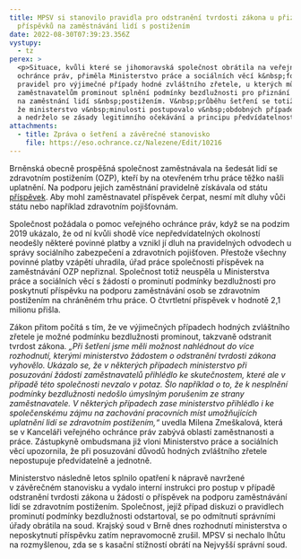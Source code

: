 ```yaml
---
title: MPSV si stanovilo pravidla pro odstranění tvrdosti zákona u přiznávání
  příspěvků na zaměstnávání lidí s postižením
date: 2022-08-30T07:39:23.356Z
vystupy:
  - tz
perex: >
  <p>Situace, kvůli které se jihomoravská společnost obrátila na veřejného
  ochránce práv, přiměla Ministerstvo práce a sociálních věcí k&nbsp;formulaci
  pravidel pro výjimečné případy hodné zvláštního zřetele, u kterých může MPSV
  zaměstnavatelům prominout splnění podmínky bezdlužnosti pro přiznání příspěvků
  na zaměstnání lidí s&nbsp;postižením. V&nbsp;průběhu šetření se totiž ukázalo,
  že ministerstvo v&nbsp;minulosti postupovalo v&nbsp;obdobných případech různě
  a nedrželo se zásady legitimního očekávání a principu předvídatelnosti.</p>
attachments:
  - title: Zpráva o šetření a závěrečné stanovisko
    file: https://eso.ochrance.cz/Nalezene/Edit/10216
---
```

<p>Brněnská obecně prospěšná společnost zaměstnávala na šedesát lidí se zdravotním&nbsp;postižením (OZP), kteří by na otevřeném trhu práce těžko našli uplatnění. Na podporu jejich zaměstnání pravidelně získávala od státu <a href="https://www.mpsv.cz/-/prispevky-na-podporu-zamestnavani-ozp">příspěvek</a>. Aby mohl zaměstnavatel příspěvek čerpat, nesmí mít dluhy vůči státu nebo například zdravotním pojišťovnám.</p>

<p>Společnost požádala o pomoc veřejného ochránce práv, když se na podzim 2019 ukázalo, že od ní kvůli shodě více nepředvídatelných okolností neodešly některé povinné platby a vznikl jí dluh na pravidelných odvodech u správy sociálního zabezpečení a zdravotních pojišťoven. Přestože všechny povinné platby vzápětí uhradila, úřad práce společnosti příspěvek na zaměstnávání OZP nepřiznal. Společnost totiž neuspěla u Ministerstva práce a sociálních věcí s&nbsp;žádostí o prominutí podmínky bezdlužnosti pro poskytnutí příspěvku na podporu zaměstnávání osob se zdravotním postižením na chráněném trhu práce. O čtvrtletní příspěvek v&nbsp;hodnotě 2,1 milionu přišla.</p>

<p>Zákon přitom počítá s&nbsp;tím, že ve výjimečných případech hodných zvláštního zřetele je možné podmínku bezdlužnosti prominout, takzvaně odstranit tvrdost zákona<em>. &bdquo;Při šetření jsme měli možnost nahlédnout do více rozhodnutí, kterými ministerstvo žádostem o odstranění tvrdosti zákona vyhovělo. Ukázalo se, že v některých případech ministerstvo při posuzování žádostí zaměstnavatelů přihlédlo ke skutečnostem, které ale v případě této společnosti nevzalo v potaz. Šlo například o to, že k nesplnění podmínky bezdlužnosti nedošlo úmyslným porušením ze strany zaměstnavatele. V&nbsp;některých případech zase ministerstvo přihlédlo i ke společenskému zájmu na zachování pracovních míst umožňujících uplatnění lidí se zdravotním postižením,&ldquo; </em>uvedla Milena Zmeškalová, která se v&nbsp;Kanceláři veřejného ochránce práv zabývá oblastí zaměstnanosti a práce. Zástupkyně ombudsmana již vloni Ministerstvo práce a sociálních věcí upozornila, že při posuzování důvodů hodných zvláštního zřetele nepostupuje předvídatelně a jednotně.</p>

<p>Ministerstvo následně letos splnilo opatření k&nbsp;nápravě navržené v&nbsp;závěrečném stanovisku a vydalo interní instrukci pro postup v&nbsp;případě odstranění tvrdosti zákona u žádostí o příspěvek na podporu zaměstnávání lidí se zdravotním postižením. Společnost, jejíž případ diskuzi o pravidlech prominutí podmínky bezdlužnosti odstartoval, se po odmítnutí správními úřady obrátila na soud. Krajský soud v&nbsp;Brně dnes rozhodnutí ministerstva o neposkytnutí příspěvku zatím nepravomocně zrušil. MPSV si nechalo lhůtu na rozmyšlenou, zda se s kasační stížností obrátí na Nejvyšší správní soud.</p>
